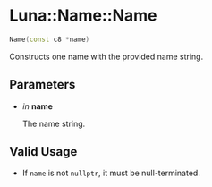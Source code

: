 # Luna::Name::Name

```c++
Name(const c8 *name)
```

Constructs one name with the provided name string. 



## Parameters
* *in* **name**

    The name string. 

## Valid Usage
* If `name` is not `nullptr`, it must be null-terminated. 

